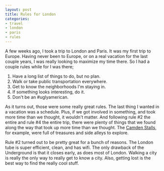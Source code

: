 ```yaml
---
layout: post
title: Rules for London
categories:
- travel
- london
- paris
- rules
---
```

A few weeks ago, I took a trip to London and Paris. It was my first trip to
Europe. Having never been to Europe, or on a real vacation for the last couple
years, I was really looking to maximize my time there. So I had a couple rules
while for I was there;

  1. Have a long list of things to do, but no plan.
  2. Walk or take public transportation everywhere.
  3. Get to know the neighborhoods I'm staying in.
  4. If something looks interesting, do it.
  5. Don't be an #uglyamerican.

As it turns out, those were some really great rules. The last thing I wanted
in a vacation was a schedule. Plus, if we got involved in something, and took
more time than we thought, it wouldn't matter. And following rule #2 the
entire and rule #4 the entire trip, there were plenty of things that we found
along the way that took up more time than we thought. The [Camden
Stalls](http://www.camdenlock.net/stables/index.html), for example, were full
of treasures and side alleys to explore.

Rule #2 turned out to be pretty great for a bunch of reasons. The London tube
is super efficient, clean, and has wifi. The only drawback of the Underground
is that it closes early, as does most of London. Walking a city is really the
only way to really get to know a city. Also, getting lost is the best way to
find the really cool stuff.


